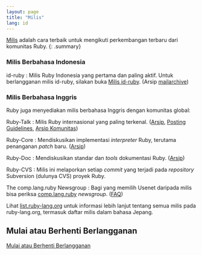 ```yaml
---
layout: page
title: "Milis"
lang: id
---
```


[Milis][1] adalah cara terbaik untuk mengikuti perkembangan terbaru dari
komunitas Ruby.
{: .summary}

### Milis Berbahasa Indonesia

id-ruby
: Milis Ruby Indonesia yang pertama dan paling aktif. Untuk berlangganan
  milis id-ruby, silakan buka [Milis id-ruby][2]. (Arsip [mailarchive][3])

### Milis Berbahasa Inggris

Ruby juga menyediakan milis berbahasa Inggris dengan komunitas global:

Ruby-Talk
: Milis Ruby internasional yang paling terkenal. ([Arsip][4], [Posting Guidelines][guidelines], [Arsip Komunitas][rubytalk])

Ruby-Core
: Mendiskusikan implementasi *interpreter* Ruby, terutama
  penanganan *patch* baru. ([Arsip][5])

Ruby-Doc
: Mendiskusikan standar dan *tools* dokumentasi Ruby. ([Arsip][6])

Ruby-CVS
: Milis ini melaporkan setiap *commit* yang terjadi pada *repository*
  Subversion (dulunya CVS) proyek Ruby.

The comp.lang.ruby Newsgroup
: Bagi yang memilih Usenet daripada milis bisa periksa
  [comp.lang.ruby](news:comp.lang.ruby) *newsgroup*. ([FAQ][clrFAQ])

Lihat [list.ruby-lang.org](http://lists.ruby-lang.org)
untuk informasi lebih lanjut tentang semua milis pada ruby-lang.org,
termasuk daftar milis dalam bahasa Jepang.

## Mulai atau Berhenti Berlangganan

[Mulai atau Berhenti Berlangganan](https://ml.ruby-lang.org/mailman3/postorius/lists/)



[guidelines]: /en/community/mailing-lists/ruby-talk-guidelines/
[clrFAQ]: http://rubyhacker.com/clrFAQ.html
[1]: http://id.wikipedia.org/wiki/Milis "Group diskusi di internet dimana setiap orang bisa berlangganan dan berpartisipasi didalamnya."
[2]: http://groups.yahoo.com/group/id-ruby/
[3]: http://www.mail-archive.com/id-ruby@yahoogroups.com/
[4]: https://ml.ruby-lang.org/mailman3/hyperkitty/list/ruby-talk@ml.ruby-lang.org/
[5]: https://ml.ruby-lang.org/mailman3/hyperkitty/list/ruby-core@ml.ruby-lang.org/
[6]: https://ml.ruby-lang.org/mailman3/hyperkitty/list/ruby-doc@ml.ruby-lang.org/
[rubytalk]: https://rubytalk.org/
